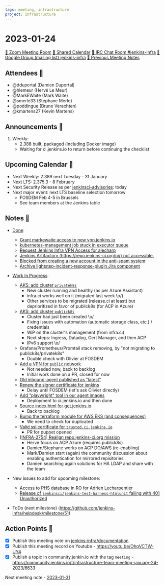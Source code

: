 ```yaml
---
tags: meeting, infrastructure
project: infrastructure
---
```

<!-- markdownlint-disable MD026-->

# 2023-01-24

[:movie_camera: Zoom Meeting Room](https://zoom.us/j/92454301214?pwd=aEVoUi9EanpaakN3L1ZxRlpDQk5Ddz09)
[:calendar: Shared Calendar](https://jenkins.io/event-calendar/)
[:speech_balloon: IRC Chat Room #jenkins-infra](https://jenkins.io/chat/#jenkins-infra)
[:email: Google Group (mailing list) jenkins-infra](https://groups.google.com/g/jenkins-infra)
[🧠 Previous Meeting Notes](https://github.com/jenkins-infra/documentation/blob/main/meetings/2023-01-17.md)

## Attendees 👥

* @dduportal (Damien Duportal)
* @hlemeur (Hervé Le Meur)
* @MarkEWaite (Mark Waite)
* @smerle33 (Stéphane Merle)
* @poddingue (Bruno Verachten)
* @kmartens27 (Kevin Martens)

## Announcements :loudspeaker:

1. Weekly:
    * 2.388 built, packaged (including Docker image)
    * Waiting for ci.jenkins.io to return before continuing the checklist

## Upcoming Calendar 📆

* Next Weekly: 2.389 next Tuesday - 31 January
* Next LTS: 2.375.3 - 8 February 
* Next Security Release as per [jenkinsci-advisories](https://groups.google.com/g/jenkinsci-advisories): today
* Next major event: next LTS baseline selection tomorrow
    * FOSDEM Feb 4-5 in Brussels
    * See team members at the Jenkins table

## Notes :book:


* [Done](https://github.com/jenkins-infra/helpdesk/milestone/50?closed=1):
  * [Grant markewaite access to new vpn.jenkins.io](https://github.com/jenkins-infra/helpdesk/issues/3347)
  * [kubernetes-management job stuck in executor queue](https://github.com/jenkins-infra/helpdesk/issues/3350)
  * [Request Jenkins Infra VPN Access for alecharp](https://github.com/jenkins-infra/helpdesk/issues/3352)
  * [Jenkins Artifactory (https://repo.jenkins-ci.org/ui/) not accessible.](https://github.com/jenkins-infra/helpdesk/issues/3348)
  * [Blocked from creating a new account in the anti-spam system](https://github.com/jenkins-infra/helpdesk/issues/3320)
  * [Archive lightstep-incident-response-plugin Jira component](https://github.com/jenkins-infra/helpdesk/issues/3346)

* [Work In Progress](https://github.com/jenkins-infra/helpdesk/milestone/50):
  * [AKS: add cluster `privatek8s`](https://github.com/jenkins-infra/helpdesk/issues/2844)
      * New cluster running and healthy (as per Azure Assistant)
      * infra.ci works well on it (migrated last week \o/)
      * Other services to be migrated (release.ci at least) but deprioritized in favor of publick8s (for ACP in Azure)
  * [AKS: add cluster `publick8s`](https://github.com/jenkins-infra/helpdesk/issues/3351)
      * Cluster had just been created \o/
      * Fixing issues with automation (automatic storage class, etc.) / credentials
      * WiP on the cluster's management (from infra.ci)
      * Next steps: Ingress, Datadog, Cert Manager, and then ACP
      * IPv6 support \o/
  * Grafana/Prometheus/Promtail stack removing, by "not migrating to publick8s/privatek8s"
      * Double check with Olivier at FOSDEM
  * [Add a VPN for `public` network](https://github.com/jenkins-infra/helpdesk/issues/3306)
      * Not needed now, back to backlog
      * Initial work done on a PR, closed for now
  * [Old inbound-agent published as "latest"](https://github.com/jenkins-infra/helpdesk/issues/3318)
  * [Renew the signer certificate for jenkins](https://github.com/jenkins-infra/helpdesk/issues/3323)
      * Delay until FOSDEM (let's ask Olivier directly)
  * [Add "playwright" tool in our agent images](https://github.com/jenkins-infra/helpdesk/issues/3345)
      * Deployment to ci.jenkins.io and then done
  * [Source index.html for get.jenkins.io](https://github.com/jenkins-infra/helpdesk/issues/3341)
      * Back to backlog
  * [Bump the terraform module for AWS EKS (and consequences)](https://github.com/jenkins-infra/helpdesk/issues/3305)
      * We need to check for duplicated
  * [Valid ssl certificate for `trusted.ci.jenkins.io`](https://github.com/jenkins-infra/helpdesk/issues/3091)
      * PR for puppet opened
  * [[INFRA-2754] Realign repo.jenkins-ci.org mission](https://github.com/jenkins-infra/helpdesk/issues/2322)
      * Herve focus on ACP Azure (requires publick8s)
      * Damien/Stephane works on ACP DO/AWS (re-enabling)
      * Mark/Damien start (again) the community discussion about enabling authentication for mirrored repisitories
      * Damien searching again solutions for HA LDAP and share with the team

* New issues to add for upcoming milestone:
  * [Access to PHS database in RO for Adrien Lecharpentier](https://github.com/jenkins-infra/helpdesk/issues/3353)
  * [Release of `jenkinsci/jenkins-test-harness-htmlunit` failing with 401 Unauthorized](https://github.com/jenkins-infra/helpdesk/issues/3349)


* ToDo (next milestone) (https://github.com/jenkins-infra/helpdesk/milestone/51)

## Action Points :muscle:

<!-- How To: https://github.com/jenkins-infra/runbooks/tree/main/meetings -->
* [x] Publish this meeting note on [jenkins-infra/documentation](https://github.com/jenkins-infra/documentation) 
* [x] Publish this meeting record on Youtube - https://youtu.be/OhqVCTW-UY4
* [x] Publish a topic in community.jenkin.io with the tag `meeting` - https://community.jenkins.io/t/infrastructure-team-meeting-january-24-2023/6633

Next meeting note - [2023-01-31](https://github.com/jenkins-infra/documentation/blob/main/meetings/2023-01-31.md) 